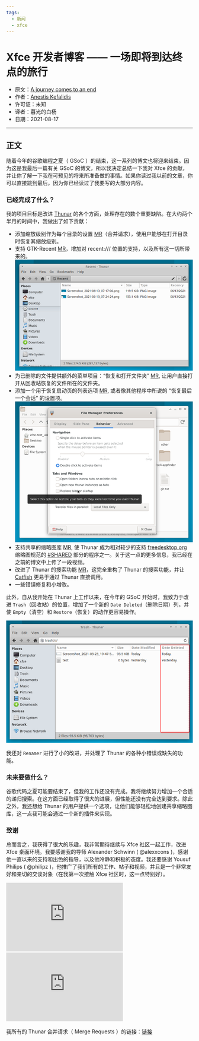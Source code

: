 ```yaml
---
tags:
  - 新闻
  - xfce
---
```


# Xfce 开发者博客 —— 一场即将到达终点的旅行 

- 原文：[A journey comes to an end](http://users.uoa.gr/~sdi1800073/sources/xfce_blog05.html)
- 作者：[Anestis Kefalidis](http://users.uoa.gr/~sdi1800073/)
- 许可证：未知
- 译者：暮光的白杨
- 日期：2021-08-17

----

## 正文

随着今年的谷歌编程之夏（ GSoC ）的结束，这一系列的博文也将迎来结束。因为这是我最后一篇有关 GSoC 的博文，所以我决定总结一下我对 Xfce 的贡献，并让你了解一下我在可预见的将来所准备做的事情。如果你读过我以前的文章，你可以直接跳到最后，因为你已经读过了我要写的大部分内容。

### 已经完成了什么？

我的项目目标是改进 [Thunar](https://docs.xfce.org/xfce/thunar/start) 的各个方面，处理存在的数个重要缺陷。在大约两个半月的时间中，我做出了如下贡献：

- 添加缩放级别作为每个目录的设置 [MR](https://gitlab.xfce.org/xfce/thunar/-/merge_requests/114)（合并请求），使用户能够在打开目录时恢复其缩放级别。
- 支持 GTK-Recent [MR](https://gitlab.xfce.org/xfce/thunar/-/merge_requests/115)，增加对 recent:/// 位置的支持，以及所有这一切所带来的。  
    ![01](./images/2021-08/xfce1.png)
- 为已删除的文件提供额外的菜单项目：“恢复和打开文件夹” [MR](https://gitlab.xfce.org/xfce/thunar/-/merge_requests/118), 让用户直接打开从回收站恢复的文件所在的文件夹。
- 添加一个用于恢复启动页的列表选项 [MR](https://gitlab.xfce.org/xfce/thunar/-/merge_requests/120), 或者像其他程序中所说的 “恢复最后一个会话” 的设置项。  
    ![02](./images/2021-08/xfce2.png)
- 支持共享的缩略图库 [MR](https://gitlab.xfce.org/xfce/thunar/-/merge_requests/126), 使 Thunar 成为相对较少的支持 [freedesktop.org](http://freedesktop.org/) 缩略图规范的 [#SHARED](https://specifications.freedesktop.org/thumbnail-spec/thumbnail-spec-latest.html#SHARED) 部分的程序之一。关于这一点的更多信息，我已经在之前的博文中上传了一段视频。
- 改进了 Thunar 的搜索功能 [MR](https://gitlab.xfce.org/xfce/thunar/-/merge_requests/136)，这完全重构了 Thunar 的搜索功能，并让 [Catfish](https://docs.xfce.org/apps/catfish/start) 更易于通过 Thunar 直接调用。
- 一些错误修复和小增改。

此外，自从我开始在 Thunar 上工作以来，在今年的 GSoC 开始时，我致力于改进 `Trash`（回收站）的位置，增加了一个新的 `Date Deleted`（删除日期）列，并使 `Empty`（清空）和 `Restore`（恢复）的动作更容易操作。

![03](./images/2021-08/xfce3.png)

我还对 `Renamer` 进行了小的改进，并处理了 Thunar 的各种小错误或缺失的功能。

### 未来要做什么？

谷歌代码之夏可能要结束了，但我的工作还没有完成。我将继续努力增加一个合适的递归搜索。在这方面已经取得了很大的进展，但性能还没有完全达到要求。除此之外，我还想给 Thunar 的用户提供一个选项，让他们能够轻松地创建共享缩略图库，这一点我可能会通过一个新的插件来实现。

### 致谢

总而言之，我获得了很大的乐趣，我非常期待继续与 Xfce 社区一起工作，改进 Xfce 桌面环境。我要感谢我的导师 Alexander Schwinn ( @alexxcons )，感谢他一直以来的支持和出色的指导，以及他冷静和积极的态度。我还要感谢 Yousuf Philips ( @philipz )，他推广了我们所有的工作、帖子和视频，并且是一个非常友好和亲切的交谈对象（在我第一次接触 Xfce 社区时，这一点特别好）。

<iframe width="315" height="185" src="https://www.youtube.com/embed/tntec9uABXU" title="YouTube video player" frameborder="0" allow="accelerometer; autoplay; clipboard-write; encrypted-media; gyroscope; picture-in-picture" allowfullscreen></iframe>

<iframe width="315" height="185" src="https://www.youtube.com/embed/BAEHtwsWBqA" title="YouTube video player" frameborder="0" allow="accelerometer; autoplay; clipboard-write; encrypted-media; gyroscope; picture-in-picture" allowfullscreen></iframe>

我所有的 Thunar 合并请求（ Merge Requests ）的链接：[链接](https://gitlab.xfce.org/xfce/thunar/-/merge_requests?scope=all&utf8=%E2%9C%93&state=all&author_username=SKefalidis)